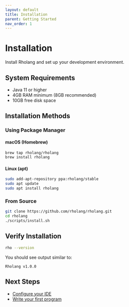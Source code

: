 ```yaml
---
layout: default
title: Installation
parent: Getting Started
nav_order: 1
---
```


# Installation

Install Rholang and set up your development environment.

## System Requirements

- Java 11 or higher
- 4GB RAM minimum (8GB recommended)
- 10GB free disk space

## Installation Methods

### Using Package Manager

#### macOS (Homebrew)
```bash
brew tap rholang/rholang
brew install rholang
```

#### Linux (apt)
```bash
sudo add-apt-repository ppa:rholang/stable
sudo apt update
sudo apt install rholang
```

### From Source

```bash
git clone https://github.com/rholang/rholang.git
cd rholang
./scripts/install.sh
```

## Verify Installation

```bash
rho --version
```

You should see output similar to:
```
Rholang v1.0.0
```

## Next Steps

- [Configure your IDE](development-environment.md)
- [Write your first program](hello-world.md)